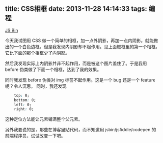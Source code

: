 title: CSS相框
date: 2013-11-28 14:14:33
tags: 编程
---

<a class="jsbin-embed" href="http://jsbin.com/AWogEFE/3/embed?output">JS Bin</a><script src="http://static.jsbin.com/js/embed.js"></script>

今天我试图用 CSS 做一个简单的相框，加一点外阴影，再加一点内阴影，就能做出的一个白色边框。但是我发现内阴影却不起作用。见上面框框里的第一个相框。它比下面的那个相框少了内阴影。

然后我发现实际上内阴影并非不起作用，而是被这个图片盖住了。于是我用 before 伪类做了下面一个相框，达到了我的效果。

同时我发现 before 伪类对 img 标签不起作用。这是一个 bug 还是一个 feature 呢？令人沉思。
同时，我还发现

```css
    top: 0;
    bottom: 0;
    left: 0;
    right: 0;
```

这种定位方法能让元素铺满整个父元素。

另外我要说的是，那些在博客里贴代码，而不知道用 jsbin/jsfiddle/codepen 的前端程序员，试试改变一下吧。
